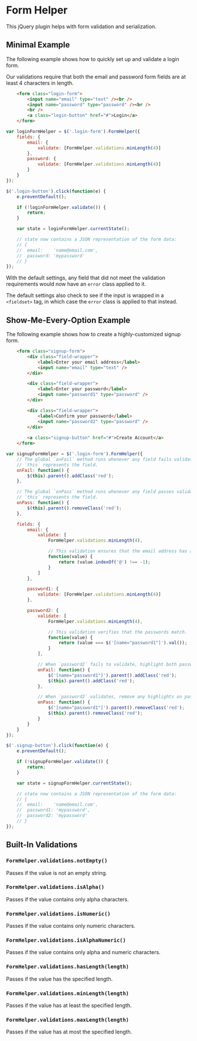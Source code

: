 # Form Helper

This jQuery plugin helps with form validation and serialization.

## Minimal Example

The following example shows how to quickly set up and validate a login form.

Our validations require that both the email and password form fields are at least 4 characters in length.

```html
	<form class="login-form">
		<input name="email" type="text" /><br />
		<input name="password" type="password" /><br />
		<br />
		<a class="login-button" href="#">Login</a>
	</form>
```

```javascript
var loginFormHelper = $('.login-form').FormHelper({
	fields: {
		email: {
			validate: [FormHelper.validations.minLength(4)]
		},
		password: {
			validate: [FormHelper.validations.minLength(4)]
		}
	}
});

$('.login-button').click(function(e) {
	e.preventDefault();

	if (!loginFormHelper.validate()) {
		return;
	}

	var state = loginFormHelper.currentState();

	// state now contains a JSON representation of the form data:
	// {
	// 	email:    'name@email.com',
	// 	password: 'mypassword'
	// }
});
```

With the default settings, any field that did not meet the validation requirements would now have an `error` class applied to it.

The default settings also check to see if the input is wrapped in a `<fieldset>` tag, in which case the `error` class is applied to that instead.

## Show-Me-Every-Option Example

The following example shows how to create a highly-customized signup form.

```html
	<form class="signup-form">
		<div class="field-wrapper">
			<label>Enter your email address</label>
			<input name="email" type="text" />
		</div>

		<div class="field-wrapper">
			<label>Enter your password</label>
			<input name="password1" type="password" />
		</div>

		<div class="field-wrapper">
			<label>Confirm your password</label>
			<input name="password2" type="password" />
		</div>
		
		<a class="signup-button" href="#">Create Account</a>
	</form>
```

```javascript
var signupFormHelper = $('.login-form').FormHelper({
	// The global `onFail` method runs whenever any field fails validation.
	// `this` represents the field.
	onFail: function() {
		$(this).parent().addClass('red');
	},

	// The global `onPass` method runs whenever any field passes validation.
	// `this` represents the field.
	onPass: function() {
		$(this).parent().removeClass('red');
	},

	fields: {
		email: {
			validate: [
				FormHelper.validations.minLength(4),

				// This validation ensures that the email address has an @ symbol in it.
				function(value) {
					return (value.indexOf('@') !== -1);
				}
			]
		},

		password1: {
			validate: [FormHelper.validations.minLength(4)]
		},

		password2: {
			validate: [
				FormHelper.validations.minLength(4),

				// This validation verifies that the passwords match.
				function(value) {
					return (value === $('[name="password1"]').val());
				}
			],

			// When `password2` fails to validate, highlight both password1 and password2 fields.
			onFail: function() {
				$('[name="password1"]').parent().addClass('red');
				$(this).parent().addClass('red');
			},

			// When `password2` validates, remove any highlights on password1 and password2 fields.
			onPass: function() {
				$('[name="password1"]').parent().removeClass('red');
				$(this).parent().removeClass('red');
			}
		}
	}
});

$('.signup-button').click(function(e) {
	e.preventDefault();

	if (!signupFormHelper.validate()) {
		return;
	}

	var state = signupFormHelper.currentState();

	// state now contains a JSON representation of the form data:
	// {
	// 	email:    'name@email.com',
	// 	password1: 'mypassword',
	// 	password2: 'mypassword'
	// }
});
```

## Built-In Validations

### `FormHelper.validations.notEmpty()`

Passes if the value is not an empty string.

### `FormHelper.validations.isAlpha()`

Passes if the value contains only alpha characters.

### `FormHelper.validations.isNumeric()`

Passes if the value contains only numeric characters.

### `FormHelper.validations.isAlphaNumeric()`

Passes if the value contains only alpha and numeric characters.

### `FormHelper.validations.hasLength(length)`

Passes if the value has the specified length.

### `FormHelper.validations.minLength(length)`

Passes if the value has at least the specified length.

### `FormHelper.validations.maxLength(length)`

Passes if the value has at most the specified length.